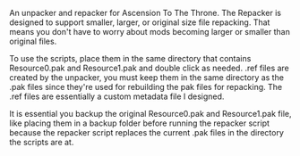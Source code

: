 An unpacker and repacker for Ascension To The Throne. The Repacker is designed to support smaller, larger, or original size file repacking. That means you don't have to worry about mods becoming larger or smaller than original files.

To use the scripts, place them in the same directory that contains Resource0.pak and Resource1.pak and double click as needed. .ref files are created by the unpacker, you must keep them in the same directory as the .pak files since they're used for rebuilding the pak files for repacking. The .ref files are essentially a custom metadata file I designed.

It is essential you backup the original Resource0.pak and Resource1.pak file, like placing them in a backup folder before running the repacker script because the repacker script replaces the current .pak files in the directory the scripts are at.
